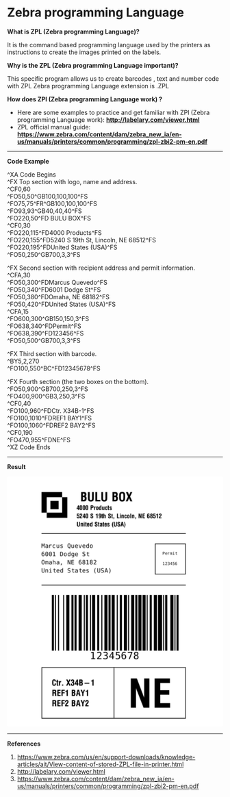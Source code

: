 # Zebra programming Language

**What is ZPL (Zebra programming Language)?**

It is the command based programming language used by the printers as instructions to create the images printed on the labels.

**Why is the ZPL (Zebra programming Language important)?**

This specific program allows us to create barcodes , text and number code with ZPL 
Zebra programming Language extension is .ZPL

**How does ZPl (Zebra programming Language work) ?**

* Here are some examples to practice and get familiar with ZPl (Zebra programming Language work): **http://labelary.com/viewer.html**
* ZPL official manual guide: **https://www.zebra.com/content/dam/zebra_new_ia/en-us/manuals/printers/common/programming/zpl-zbi2-pm-en.pdf**

------------------------------------------------------

**Code Example**

^XA Code Begins <br>
^FX Top section with logo, name and address.<br>
^CF0,60<br>
^FO50,50^GB100,100,100^FS<br>
^FO75,75^FR^GB100,100,100^FS<br>
^FO93,93^GB40,40,40^FS<br>
^FO220,50^FD BULU BOX^FS<br>
^CF0,30<br>
^FO220,115^FD4000 Products^FS <br>
^FO220,155^FD5240 S 19th St, Lincoln, NE 68512^FS<br>
^FO220,195^FDUnited States (USA)^FS <br>
^FO50,250^GB700,3,3^FS <br>

^FX Second section with recipient address and permit information.<br>
^CFA,30 <br>
^FO50,300^FDMarcus Quevedo^FS <br>
^FO50,340^FD6001 Dodge St^FS <br>
^FO50,380^FDOmaha, NE 68182^FS <br>
^FO50,420^FDUnited States (USA)^FS <br>
^CFA,15 <br>
^FO600,300^GB150,150,3^FS <br>
^FO638,340^FDPermit^FS <br>
^FO638,390^FD123456^FS <br>
^FO50,500^GB700,3,3^FS <br>

^FX Third section with barcode.<br>
^BY5,2,270 <br>
^FO100,550^BC^FD12345678^FS <br>

^FX Fourth section (the two boxes on the bottom). <br>
^FO50,900^GB700,250,3^FS <br>
^FO400,900^GB3,250,3^FS <br>
^CF0,40 <br>
^FO100,960^FDCtr. X34B-1^FS <br>
^FO100,1010^FDREF1 BAY1^FS <br>
^FO100,1060^FDREF2 BAY2^FS <br>
^CF0,190 <br>
^FO470,955^FDNE^FS <br>
^XZ Code Ends <br>

---------------------------------------------------

**Result**

![](ZPL.png)

----------------------------------------------------
**References**

1. https://www.zebra.com/us/en/support-downloads/knowledge-articles/ait/View-content-of-stored-ZPL-file-in-printer.html
2. http://labelary.com/viewer.html
3. https://www.zebra.com/content/dam/zebra_new_ia/en-us/manuals/printers/common/programming/zpl-zbi2-pm-en.pdf


